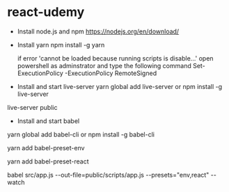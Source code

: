 # react-udemy

- Install node.js and npm
https://nodejs.org/en/download/

- Install yarn
npm install -g yarn

    if error 'cannot be loaded because running scripts is disable...'
    open powershell as adminstrator and type the following command
    Set-ExecutionPolicy -ExecutionPolicy RemoteSigned


- Install and start live-server
yarn global add live-server
or
npm install -g live-server

live-server public

- Install and start babel

yarn global add babel-cli
or
npm install -g babel-cli

yarn add babel-preset-env

yarn add babel-preset-react

babel src/app.js --out-file=public/scripts/app.js --presets="env,react" --watch

